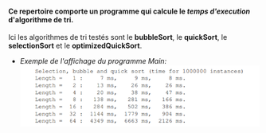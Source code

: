 #### Ce repertoire comporte un programme qui calcule le *temps d'execution* d'algorithme de tri.  
Ici les algorithmes de tri testés sont le **bubbleSort**, le **quickSort**, le **selectionSort** et le **optimizedQuickSort**.

 * *Exemple de l'affichage du programme Main:* 
 ![](https://github.com/Mentra20/Java/blob/master/PerformanceDeTris/Exemple.PNG)
